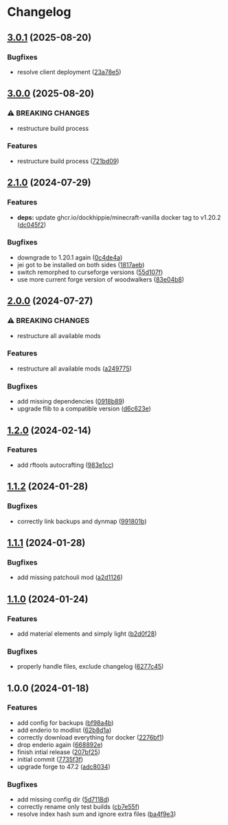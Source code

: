 # Changelog

## [3.0.1](https://github.com/crafthippie/boergers/compare/v3.0.0...v3.0.1) (2025-08-20)


### Bugfixes

* resolve client deployment ([23a78e5](https://github.com/crafthippie/boergers/commit/23a78e58561fa27f76e14cb70f11572380b483c6))

## [3.0.0](https://github.com/crafthippie/boergers/compare/v2.1.0...v3.0.0) (2025-08-20)


### ⚠ BREAKING CHANGES

* restructure build process

### Features

* restructure build process ([721bd09](https://github.com/crafthippie/boergers/commit/721bd09050ca5188c9da1f7f3f1781d6480ba208))

## [2.1.0](https://github.com/crafthippie/boergers/compare/v2.0.0...v2.1.0) (2024-07-29)


### Features

* **deps:** update ghcr.io/dockhippie/minecraft-vanilla docker tag to v1.20.2 ([dc045f2](https://github.com/crafthippie/boergers/commit/dc045f29e358286ce1672be0cf1daee4e7b18310))


### Bugfixes

* downgrade to 1.20.1 again ([0c4de4a](https://github.com/crafthippie/boergers/commit/0c4de4adf5679736bbb87c1b2ce6734f08a34859))
* jei got to be installed on both sides ([1817aeb](https://github.com/crafthippie/boergers/commit/1817aebe091d9fdb56ebb3e9b8b4d1f6ded53a3b))
* switch remorphed to curseforge versions ([55d107f](https://github.com/crafthippie/boergers/commit/55d107ff8c4cb783a93553787c620b86fd6f8eb3))
* use more current forge version of woodwalkers ([83e04b8](https://github.com/crafthippie/boergers/commit/83e04b872c674e6bd265c7f6463a40697a223e2d))

## [2.0.0](https://github.com/crafthippie/boergers/compare/v1.2.0...v2.0.0) (2024-07-27)


### ⚠ BREAKING CHANGES

* restructure all available mods

### Features

* restructure all available mods ([a249775](https://github.com/crafthippie/boergers/commit/a2497751782ae6f6c270790df7cf670c7173fa34))


### Bugfixes

* add missing dependencies ([0918b89](https://github.com/crafthippie/boergers/commit/0918b89c28cca1926ed2998b6674ec039ba43e15))
* upgrade flib to a compatible version ([d6c623e](https://github.com/crafthippie/boergers/commit/d6c623e9aba83839be285d4a7a52b7376252239a))

## [1.2.0](https://github.com/crafthippie/boergers/compare/v1.1.2...v1.2.0) (2024-02-14)


### Features

* add rftools autocrafting ([983e1cc](https://github.com/crafthippie/boergers/commit/983e1cc52ae0ca8b361cd6f29031f4ec38a3671a))

## [1.1.2](https://github.com/crafthippie/boergers/compare/v1.1.1...v1.1.2) (2024-01-28)


### Bugfixes

* correctly link backups and dynmap ([991801b](https://github.com/crafthippie/boergers/commit/991801be832e1e634c3dccac9e73a28ad750d395))

## [1.1.1](https://github.com/crafthippie/boergers/compare/v1.1.0...v1.1.1) (2024-01-28)


### Bugfixes

* add missing patchouli mod ([a2d1126](https://github.com/crafthippie/boergers/commit/a2d1126210c66139e424f1ecd5f8a7ecf1a2dbdc))

## [1.1.0](https://github.com/crafthippie/boergers/compare/v1.0.0...v1.1.0) (2024-01-24)


### Features

* add material elements and simply light ([b2d0f28](https://github.com/crafthippie/boergers/commit/b2d0f28d1fd75e20f737a59f2f79346f5e255eba))


### Bugfixes

* properly handle files, exclude changelog ([6277c45](https://github.com/crafthippie/boergers/commit/6277c451c581f98c70cf0109b770beb1d8ea11ff))

## 1.0.0 (2024-01-18)


### Features

* add config for backups ([bf98a4b](https://github.com/crafthippie/boergers/commit/bf98a4befad237045dfe20c2f9087e70b91bf652))
* add enderio to modlist ([62b8d1a](https://github.com/crafthippie/boergers/commit/62b8d1ab9d1293be55431ed67d3362c2f6001174))
* correctly download everything for docker ([2276bf1](https://github.com/crafthippie/boergers/commit/2276bf1f884f880569afdc4decd8bb6d869b59ee))
* drop enderio again ([668892e](https://github.com/crafthippie/boergers/commit/668892e00e39f8e6138f6e463abfcbe1cb3983c9))
* finish intial release ([207bf25](https://github.com/crafthippie/boergers/commit/207bf25222f06187518f5521b6a909334767f9d7))
* initial commit ([7735f3f](https://github.com/crafthippie/boergers/commit/7735f3f0823c3f474412e8dcafb3da6fa272afd0))
* upgrade forge to 47.2 ([adc8034](https://github.com/crafthippie/boergers/commit/adc803401d5c5a4a397d6b68a281790fdb8b4857))


### Bugfixes

* add missing config dir ([5d7118d](https://github.com/crafthippie/boergers/commit/5d7118d36ea8240883011411e1d0c8bfcc6df027))
* correctly rename only test builds ([cb7e55f](https://github.com/crafthippie/boergers/commit/cb7e55f4b6086dec588db144e906272800c671cf))
* resolve index hash sum and ignore extra files ([ba4f9e3](https://github.com/crafthippie/boergers/commit/ba4f9e31051cc2e085d3cfd54e857f923fb24e94))

